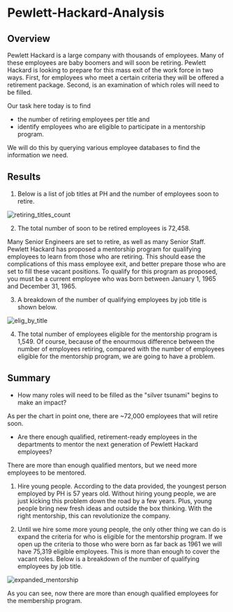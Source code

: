 # Pewlett-Hackard-Analysis

## Overview
Pewlett Hackard is a large company with thousands of employees. Many of these employees are baby boomers and will soon be retiring. Pewlett Hackard is looking to prepare for this mass exit of the work force in two ways. First, for employees who meet a certain criteria they will be offered a retirement package. Second, is an examination of which roles will need to be filled.

Our task here today is to find

- the number of retiring employees per title and
- identify employees who are eligible to participate in a mentorship program.

We will do this by querying various employee databases to find the information we need.


## Results
1. Below is a list of job titles at PH and the number of employees soon to retire.

![retiring_titles_count](https://user-images.githubusercontent.com/35434608/180906668-94acf6c2-71a5-4917-a53e-12db2b767bf0.png)

2. The total number of soon to be retired employees is 72,458.

Many Senior Engineers are set to retire, as well as many Senior Staff. Pewlett Hackard has proposed a mentorship program for qualifying employees to learn from those who are retiring. This should ease the complications of this mass employee exit, and better prepare those who are set to fill these vacant positions. To qualify for this program as proposed, you must be a current employee who was born between January 1, 1965 and December 31, 1965.

3. A breakdown of the number of qualifying employees by job title is shown below.

![elig_by_title](https://user-images.githubusercontent.com/35434608/180953845-60bce68e-7ba1-4bd3-ae7d-c9096c8cb90b.png)

4. The total number of employees eligible for the mentorship program is 1,549. Of course, because of the enourmous difference between the number of employees retiring, compared with the number of employees eligible for the mentorship program, we are going to have a problem.


## Summary
- How many roles will need to be filled as the "silver tsunami" begins to make an impact?

As per the chart in point one, there are ~72,000 employees that will retire soon.

- Are there enough qualified, retirement-ready employees in the departments to mentor the next generation of Pewlett Hackard employees?

There are more than enough qualified mentors, but we need more employees to be mentored.

1. Hire young people. According to the data provided, the youngest person employed by PH is 57 years old. Without hiring young people, we are just kicking this problem down the road by a few years. Plus, young people bring new fresh ideas and outside the box thinking. With the right mentorship, this can revolutionize the company.


2. Until we hire some more young people, the only other thing we can do is expand the criteria for who is eligible for the mentorship program. If we open up the criteria to those who were born as far back as 1961 we will have 75,319 eligible employees. This is more than enough to cover the vacant roles. Below is a breakdown of the number of qualifying employees by job title.

![expanded_mentorship](https://user-images.githubusercontent.com/35434608/180973074-aa4907f9-0ec9-42e4-a0e1-524350c2b566.png)

As you can see, now there are more than enough qualified employees for the membership program.







